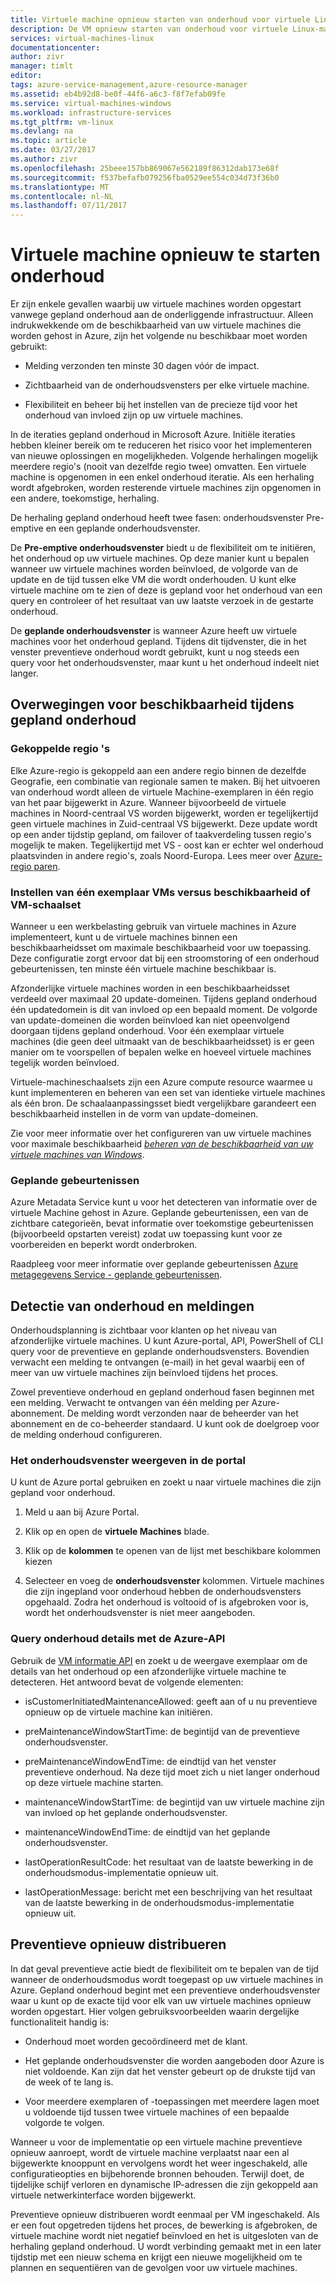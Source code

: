 ```yaml
---
title: Virtuele machine opnieuw starten van onderhoud voor virtuele Linux-machines in Azure | Microsoft Docs
description: De VM opnieuw starten van onderhoud voor virtuele Linux-machines.
services: virtual-machines-linux
documentationcenter: 
author: zivr
manager: timlt
editor: 
tags: azure-service-management,azure-resource-manager
ms.assetid: eb4b92d8-be0f-44f6-a6c3-f8f7efab09fe
ms.service: virtual-machines-windows
ms.workload: infrastructure-services
ms.tgt_pltfrm: vm-linux
ms.devlang: na
ms.topic: article
ms.date: 03/27/2017
ms.author: zivr
ms.openlocfilehash: 25beee157bb869067e562189f86312dab173e68f
ms.sourcegitcommit: f537befafb079256fba0529ee554c034d73f36b0
ms.translationtype: MT
ms.contentlocale: nl-NL
ms.lasthandoff: 07/11/2017
---
```

# <a name="vm-restarting-maintenance"></a>Virtuele machine opnieuw te starten onderhoud

Er zijn enkele gevallen waarbij uw virtuele machines worden opgestart vanwege gepland onderhoud aan de onderliggende infrastructuur. Alleen indrukwekkende om de beschikbaarheid van uw virtuele machines die worden gehost in Azure, zijn het volgende nu beschikbaar moet worden gebruikt:

-   Melding verzonden ten minste 30 dagen vóór de impact.

-   Zichtbaarheid van de onderhoudsvensters per elke virtuele machine.

-   Flexibiliteit en beheer bij het instellen van de precieze tijd voor het onderhoud van invloed zijn op uw virtuele machines.

In de iteraties gepland onderhoud in Microsoft Azure. Initiële iteraties hebben kleiner bereik om te reduceren het risico voor het implementeren van nieuwe oplossingen en mogelijkheden. Volgende herhalingen mogelijk meerdere regio's (nooit van dezelfde regio twee) omvatten. Een virtuele machine is opgenomen in een enkel onderhoud iteratie. Als een herhaling wordt afgebroken, worden resterende virtuele machines zijn opgenomen in een andere, toekomstige, herhaling.

De herhaling gepland onderhoud heeft twee fasen: onderhoudsvenster Pre-emptive en een geplande onderhoudsvenster.

De **Pre-emptive onderhoudsvenster** biedt u de flexibiliteit om te initiëren, het onderhoud op uw virtuele machines. Op deze manier kunt u bepalen wanneer uw virtuele machines worden beïnvloed, de volgorde van de update en de tijd tussen elke VM die wordt onderhouden. U kunt elke virtuele machine om te zien of deze is gepland voor het onderhoud van een query en controleer of het resultaat van uw laatste verzoek in de gestarte onderhoud.

De **geplande onderhoudsvenster** is wanneer Azure heeft uw virtuele machines voor het onderhoud gepland. Tijdens dit tijdvenster, die in het venster preventieve onderhoud wordt gebruikt, kunt u nog steeds een query voor het onderhoudsvenster, maar kunt u het onderhoud indeelt niet langer.

## <a name="availability-considerations-during-planned-maintenance"></a>Overwegingen voor beschikbaarheid tijdens gepland onderhoud 

### <a name="paired-regions"></a>Gekoppelde regio 's

Elke Azure-regio is gekoppeld aan een andere regio binnen de dezelfde Geografie, een combinatie van regionale samen te maken. Bij het uitvoeren van onderhoud wordt alleen de virtuele Machine-exemplaren in één regio van het paar bijgewerkt in Azure. Wanneer bijvoorbeeld de virtuele machines in Noord-centraal VS worden bijgewerkt, worden er tegelijkertijd geen virtuele machines in Zuid-centraal VS bijgewerkt. Deze update wordt op een ander tijdstip gepland, om failover of taakverdeling tussen regio's mogelijk te maken. Tegelijkertijd met VS - oost kan er echter wel onderhoud plaatsvinden in andere regio's, zoals Noord-Europa.
Lees meer over [Azure-regio paren](https://docs.microsoft.com/azure/best-practices-availability-paired-regions).

### <a name="single-instance-vms-vs-availability-set-or-vm-scale-set"></a>Instellen van één exemplaar VMs versus beschikbaarheid of VM-schaalset

Wanneer u een werkbelasting gebruik van virtuele machines in Azure implementeert, kunt u de virtuele machines binnen een beschikbaarheidsset om maximale beschikbaarheid voor uw toepassing. Deze configuratie zorgt ervoor dat bij een stroomstoring of een onderhoud gebeurtenissen, ten minste één virtuele machine beschikbaar is.

Afzonderlijke virtuele machines worden in een beschikbaarheidsset verdeeld over maximaal 20 update-domeinen. Tijdens gepland onderhoud één updatedomein is dit van invloed op een bepaald moment. De volgorde van update-domeinen die worden beïnvloed kan niet opeenvolgend doorgaan tijdens gepland onderhoud. Voor één exemplaar virtuele machines (die geen deel uitmaakt van de beschikbaarheidsset) is er geen manier om te voorspellen of bepalen welke en hoeveel virtuele machines tegelijk worden beïnvloed.

Virtuele-machineschaalsets zijn een Azure compute resource waarmee u kunt implementeren en beheren van een set van identieke virtuele machines als één bron.
De schaalaanpassingsset biedt vergelijkbare garandeert een beschikbaarheid instellen in de vorm van update-domeinen. 

Zie voor meer informatie over het configureren van uw virtuele machines voor maximale beschikbaarheid [ *beheren van de beschikbaarheid van uw virtuele machines van Windows*](manage-availability.md?toc=%2fazure%2fvirtual-machines%2flinux%2ftoc.json).

### <a name="scheduled-events"></a>Geplande gebeurtenissen

Azure Metadata Service kunt u voor het detecteren van informatie over de virtuele Machine gehost in Azure. Geplande gebeurtenissen, een van de zichtbare categorieën, bevat informatie over toekomstige gebeurtenissen (bijvoorbeeld opstarten vereist) zodat uw toepassing kunt voor ze voorbereiden en beperkt wordt onderbroken.

Raadpleeg voor meer informatie over geplande gebeurtenissen [Azure metagegevens Service - geplande gebeurtenissen](../virtual-machines-scheduled-events.md).

## <a name="maintenance-discovery-and-notifications"></a>Detectie van onderhoud en meldingen

Onderhoudsplanning is zichtbaar voor klanten op het niveau van afzonderlijke virtuele machines. U kunt Azure-portal, API, PowerShell of CLI query voor de preventieve en geplande onderhoudsvensters. Bovendien verwacht een melding te ontvangen (e-mail) in het geval waarbij een of meer van uw virtuele machines zijn beïnvloed tijdens het proces.

Zowel preventieve onderhoud en gepland onderhoud fasen beginnen met een melding. Verwacht te ontvangen van één melding per Azure-abonnement. De melding wordt verzonden naar de beheerder van het abonnement en de co-beheerder standaard. U kunt ook de doelgroep voor de melding onderhoud configureren.

### <a name="view-the-maintenance-window-in-the-portal"></a>Het onderhoudsvenster weergeven in de portal 

U kunt de Azure portal gebruiken en zoekt u naar virtuele machines die zijn gepland voor onderhoud.

1.  Meld u aan bij Azure Portal.

2.  Klik op en open de **virtuele Machines** blade.

3.  Klik op de **kolommen** te openen van de lijst met beschikbare kolommen kiezen

4.  Selecteer en voeg de **onderhoudsvenster** kolommen. Virtuele machines die zijn ingepland voor onderhoud hebben de onderhoudsvensters opgehaald. Zodra het onderhoud is voltooid of is afgebroken voor is, wordt het onderhoudsvenster is niet meer aangeboden.

### <a name="query-maintenance-details-using-the-azure-api"></a>Query onderhoud details met de Azure-API

Gebruik de [VM informatie API](https://docs.microsoft.com/rest/api/compute/virtualmachines/virtualmachines-get) en zoekt u de weergave exemplaar om de details van het onderhoud op een afzonderlijke virtuele machine te detecteren. Het antwoord bevat de volgende elementen:

  - isCustomerInitiatedMaintenanceAllowed: geeft aan of u nu preventieve opnieuw op de virtuele machine kan initiëren.

  - preMaintenanceWindowStartTime: de begintijd van de preventieve onderhoudsvenster.

  - preMaintenanceWindowEndTime: de eindtijd van het venster preventieve onderhoud. Na deze tijd moet zich u niet langer onderhoud op deze virtuele machine starten.
    
  - maintenanceWindowStartTime: de begintijd van uw virtuele machine zijn van invloed op het geplande onderhoudsvenster.

  - maintenanceWindowEndTime: de eindtijd van het geplande onderhoudsvenster.
  
  - lastOperationResultCode: het resultaat van de laatste bewerking in de onderhoudsmodus-implementatie opnieuw uit.
 
  - lastOperationMessage: bericht met een beschrijving van het resultaat van de laatste bewerking in de onderhoudsmodus-implementatie opnieuw uit.


## <a name="pre-emptive-redeploy"></a>Preventieve opnieuw distribueren

In dat geval preventieve actie biedt de flexibiliteit om te bepalen van de tijd wanneer de onderhoudsmodus wordt toegepast op uw virtuele machines in Azure. Gepland onderhoud begint met een preventieve onderhoudsvenster waar u kunt op de exacte tijd voor elk van uw virtuele machines opnieuw worden opgestart. Hier volgen gebruiksvoorbeelden waarin dergelijke functionaliteit handig is:

-   Onderhoud moet worden gecoördineerd met de klant.

-   Het geplande onderhoudsvenster die worden aangeboden door Azure is niet voldoende.
    Kan zijn dat het venster gebeurt op de drukste tijd van de week of te lang is.

-   Voor meerdere exemplaren of -toepassingen met meerdere lagen moet u voldoende tijd tussen twee virtuele machines of een bepaalde volgorde te volgen.

Wanneer u voor de implementatie op een virtuele machine preventieve opnieuw aanroept, wordt de virtuele machine verplaatst naar een al bijgewerkte knooppunt en vervolgens wordt het weer ingeschakeld, alle configuratieopties en bijbehorende bronnen behouden. Terwijl doet, de tijdelijke schijf verloren en dynamische IP-adressen die zijn gekoppeld aan virtuele netwerkinterface worden bijgewerkt.

Preventieve opnieuw distribueren wordt eenmaal per VM ingeschakeld. Als er een fout opgetreden tijdens het proces, de bewerking is afgebroken, de virtuele machine wordt niet negatief beïnvloed en het is uitgesloten van de herhaling gepland onderhoud. U wordt verbinding gemaakt met in een later tijdstip met een nieuw schema en krijgt een nieuwe mogelijkheid om te plannen en sequentiëren van de gevolgen voor uw virtuele machines.
